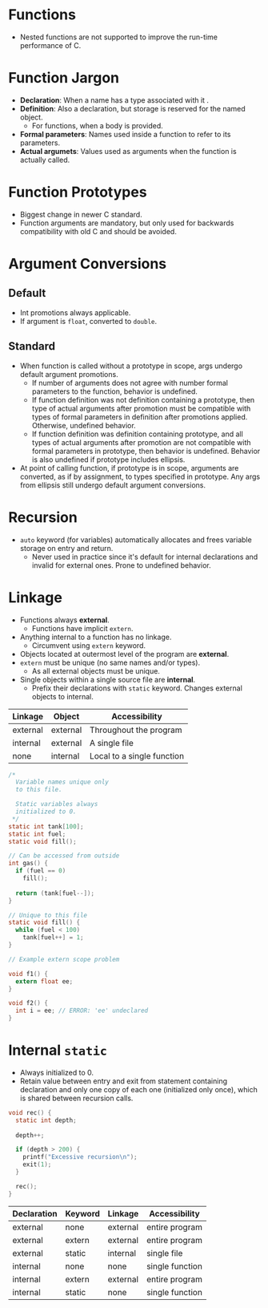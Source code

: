 <!--
  Author:  NE- https://github.com/NE-
  Date:    2022 September 13
  Purpose: C Functions
-->

# Functions
- Nested functions are not supported to improve the run-time performance of C.

# Function Jargon
- **Declaration**: When a name has a type associated with it .
- **Definition**: Also a declaration, but storage is reserved for the named object.
  - For functions, when a body is provided.
- **Formal parameters**: Names used inside a function to refer to its parameters.
- **Actual argumets**: Values used as arguments when the function is actually called.

# Function Prototypes
- Biggest change in newer C standard.
- Function arguments are mandatory, but only used for backwards compatibility with old C and should be avoided.

# Argument Conversions
## Default
- Int promotions always applicable.
- If argument is `float`, converted to `double`.
## Standard
- When function is called without a prototype in scope, args undergo default argument promotions.
  - If number of arguments does not agree with number formal parameters to the function, behavior is undefined.
  - If function definition was not definition containing a prototype, then type of actual arguments after promotion must be compatible with types of formal parameters in definition after promotions applied. Otherwise, undefined behavior.
  - If function definition was definition containing prototype, and all types of actual arguments after promotion are not compatible with formal parameters in prototype, then behavior is undefined. Behavior is also undefined if prototype includes ellipsis.
- At point of calling function, if prototype is in scope, arguments are converted, as if by assignment, to types specified in prototype. Any args from ellipsis still undergo default argument conversions.

# Recursion
- `auto` keyword (for variables) automatically allocates and frees variable storage on entry and return.
  - Never used in practice since it's default for internal declarations and invalid for external ones. Prone to undefined behavior.

# Linkage
- Functions always **external**.
  - Functions have implicit `extern`.
- Anything internal to a function has no linkage.
  - Circumvent using `extern` keyword.
- Objects located at outermost level of the program are **external**.
- `extern` must be unique (no same names and/or types).
  - As all external objects must be unique.
- Single objects within a single source file are **internal**.
  - Prefix their declarations with `static` keyword. Changes external objects to internal.
 
 | Linkage | Object | Accessibility |
 | ------- | ------ | ------------- |
 | external | external | Throughout the program |
 | internal | external | A single file |
 | none | internal | Local to a single function | 

```c
/*
  Variable names unique only 
  to this file.

  Static variables always
  initialized to 0.
 */
static int tank[100];
static int fuel;
static void fill();

// Can be accessed from outside
int gas() {
  if (fuel == 0)
    fill();
  
  return (tank[fuel--]);
}

// Unique to this file
static void fill() {
  while (fuel < 100)
    tank[fuel++] = 1;
}
```
```c
// Example extern scope problem

void f1() {
  extern float ee;
}

void f2() {
  int i = ee; // ERROR: 'ee' undeclared
}
```

# Internal `static`
- Always initialized to 0.
- Retain value between entry and exit from statement containing declaration and only one copy of each one (initialized only once), which is shared between recursion calls.
```c
void rec() {
  static int depth;
  
  depth++;

  if (depth > 200) {
    printf("Excessive recursion\n");
    exit(1);
  }

  rec();
}
```

 | Declaration | Keyword | Linkage | Accessibility |
 | ----------- | ------- | ------- | ------------- |
 | external | none | external | entire program |
 | external | extern | external | entire program |
 | external | static | internal | single file |
 | internal | none | none | single function |
 | internal | extern | external | entire program |
 | internal | static | none | single function |